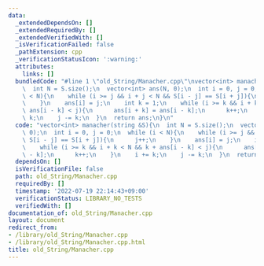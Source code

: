 ```yaml
---
data:
  _extendedDependsOn: []
  _extendedRequiredBy: []
  _extendedVerifiedWith: []
  _isVerificationFailed: false
  _pathExtension: cpp
  _verificationStatusIcon: ':warning:'
  attributes:
    links: []
  bundledCode: "#line 1 \"old_String/Manacher.cpp\"\nvector<int> manacher(string &S){\n\
    \  int N = S.size();\n  vector<int> ans(N, 0);\n  int i = 0, j = 0;\n  while (i\
    \ < N){\n    while (i >= j && i + j < N && S[i - j] == S[i + j]){\n      j++;\n\
    \    }\n    ans[i] = j;\n    int k = 1;\n    while (i >= k && i + k < N && k +\
    \ ans[i - k] < j){\n      ans[i + k] = ans[i - k];\n      k++;\n    }\n    i +=\
    \ k;\n    j -= k;\n  }\n  return ans;\n}\n"
  code: "vector<int> manacher(string &S){\n  int N = S.size();\n  vector<int> ans(N,\
    \ 0);\n  int i = 0, j = 0;\n  while (i < N){\n    while (i >= j && i + j < N &&\
    \ S[i - j] == S[i + j]){\n      j++;\n    }\n    ans[i] = j;\n    int k = 1;\n\
    \    while (i >= k && i + k < N && k + ans[i - k] < j){\n      ans[i + k] = ans[i\
    \ - k];\n      k++;\n    }\n    i += k;\n    j -= k;\n  }\n  return ans;\n}\n"
  dependsOn: []
  isVerificationFile: false
  path: old_String/Manacher.cpp
  requiredBy: []
  timestamp: '2022-07-19 22:14:43+09:00'
  verificationStatus: LIBRARY_NO_TESTS
  verifiedWith: []
documentation_of: old_String/Manacher.cpp
layout: document
redirect_from:
- /library/old_String/Manacher.cpp
- /library/old_String/Manacher.cpp.html
title: old_String/Manacher.cpp
---
```

